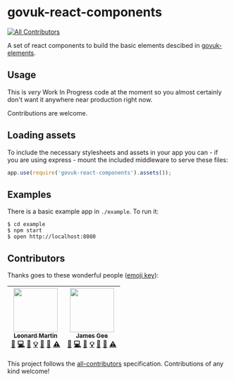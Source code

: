 # govuk-react-components
[![All Contributors](https://img.shields.io/badge/all_contributors-2-orange.svg?style=flat-square)](#contributors)

A set of react components to build the basic elements descibed in [govuk-elements](https://github.com/alphagov/govuk_elements).

## Usage

This is *very* Work In Progress code at the moment so you almost certainly don't want it anywhere near production right now.

Contributions are welcome.

## Loading assets

To include the necessary stylesheets and assets in your app you can - if you are using express - mount the included middleware to serve these files:

```js
app.use(require('govuk-react-components').assets());
```

## Examples

There is a basic example app in `./example`. To run it:

```
$ cd example
$ npm start
$ open http://localhost:8080
```

## Contributors

Thanks goes to these wonderful people ([emoji key](https://github.com/kentcdodds/all-contributors#emoji-key)):

<!-- ALL-CONTRIBUTORS-LIST:START - Do not remove or modify this section -->
<!-- prettier-ignore -->
| [<img src="https://avatars3.githubusercontent.com/u/117398?v=4" width="100px;"/><br /><sub><b>Leonard Martin</b></sub>](https://github.com/lennym)<br />[💬](#question-lennym "Answering Questions") [💻](https://github.com/lennym/govuk-react-components/commits?author=lennym "Code") [📖](https://github.com/lennym/govuk-react-components/commits?author=lennym "Documentation") [💡](#example-lennym "Examples") [🤔](#ideas-lennym "Ideas, Planning, & Feedback") [👀](#review-lennym "Reviewed Pull Requests") [⚠️](https://github.com/lennym/govuk-react-components/commits?author=lennym "Tests") | [<img src="https://avatars3.githubusercontent.com/u/1285296?v=4" width="100px;"/><br /><sub><b>James Gee</b></sub>](https://github.com/Geeman201)<br />[💬](#question-Geeman201 "Answering Questions") [💻](https://github.com/lennym/govuk-react-components/commits?author=Geeman201 "Code") [📖](https://github.com/lennym/govuk-react-components/commits?author=Geeman201 "Documentation") [💡](#example-Geeman201 "Examples") [🤔](#ideas-Geeman201 "Ideas, Planning, & Feedback") [👀](#review-Geeman201 "Reviewed Pull Requests") [⚠️](https://github.com/lennym/govuk-react-components/commits?author=Geeman201 "Tests") |
| :---: | :---: |
<!-- ALL-CONTRIBUTORS-LIST:END -->

This project follows the [all-contributors](https://github.com/kentcdodds/all-contributors) specification. Contributions of any kind welcome!
